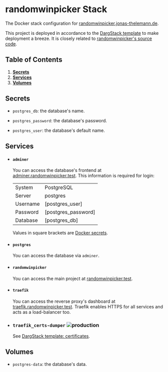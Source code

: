 # randomwinpicker Stack

The Docker stack configuration for [randomwinpicker.jonas-thelemann.de](https://randomwinpicker.jonas-thelemann.de/).

This project is deployed in accordance to the [DargStack template](https://github.com/dargmuesli/dargstack_template/) to make deployment a breeze. It is closely related to [randomwinpicker's source code](https://github.com/dargmuesli/randomwinpicker/).

## Table of Contents
1. **[Secrets](#secrets)**
1. **[Services](#services)**
1. **[Volumes](#volumes)**

## Secrets

- `postgres_db`:
  the database's name.

- `postgres_password`:
  the database's password.

- `postgres_user`:
  the database's default name.

## Services

- #### `adminer`

  You can access the database's frontend at [adminer.randomwinpicker.test](https://adminer.randomwinpicker.test/).
  This information is required for login:

  |          |                     |
  | -------- | ------------------- |
  | System   | PostgreSQL          |
  | Server   | postgres            |
  | Username | [postgres_user]     |
  | Password | [postgres_password] |
  | Database | [postgres_db]       |

  Values in square brackets are [Docker secrets](https://docs.docker.com/engine/swarm/secrets/).

- #### `postgres`

  You can access the database via `adminer`.

- #### `randomwinpicker`

  You can access the main project at [randomwinpicker.test](https://randomwinpicker.test/).

- #### `traefik`

  You can access the reverse proxy's dashboard at [traefik.randomwinpicker.test](https://traefik.randomwinpicker.test/).
  Traefik enables HTTPS for all services and acts as a load-balancer too.

- ### `traefik_certs-dumper` ![production](https://img.shields.io/badge/-production-informational.svg?style=flat-square)

  See [DargStack template: certificates](https://github.com/Dargmuesli/dargstack_template/#certificates).

## Volumes

- `postgres-data`:
  the database's data.
